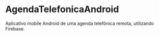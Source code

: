# AgendaTelefonicaAndroid
Aplicativo mobile Android de uma agenda telefônica remota, utilizando Firebase.
